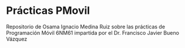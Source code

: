 # Prácticas PMovil

Repositorio de Osama Ignacio Medina Ruiz sobre las prácticas de Programación Móvil 6NM61 impartida por el Dr. Francisco Javier Bueno Vázquez
